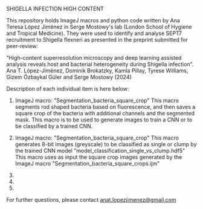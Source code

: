 SHIGELLA INFECTION HIGH CONTENT

This repository holds ImageJ macros and python code written by Ana Teresa López Jiménez in Serge Mostowy's lab (London School of Hygiene and Tropical Medicine). They were used to identify and analyse SEPT7 recruitment to Shigella flexneri as presented in the preprint submitted for peer-review:

"High-content superresolution microscopy and deep learning assisted analysis reveals host and bacterial heterogeneity during Shigella infection". Ana T. López-Jiménez, Dominik Brokatzky, Kamla Pillay, Tyrese Williams, Gizem Özbaykal Güler and Serge Mostowy (2024)

Description of each individual item is here below:

1. ImageJ macro: "Segmentation_bacteria_square_crop"
     This macro segments rod shaped bacteria based on fluorescence, and then saves a square crop of the bacteria with additional channels and the segmented mask.
     This macro is to be used to generate images to train a CNN or to be classified by a trained CNN.
   
2. ImageJ macro: "Segmentation_bacteria_square_crop"
     This macro generates 8-bit images (greyscale) to be classified as single or clump by the trained CNN model "model_classification_single_vs_clump.hdf5"
     This macro uses as input the square crop images generated by the ImageJ macro "Segmentation_bacteria_square_crops.ijm"
4.
5.
6.




For further questions, please contact anat.lopezjimenez@gmail.com
